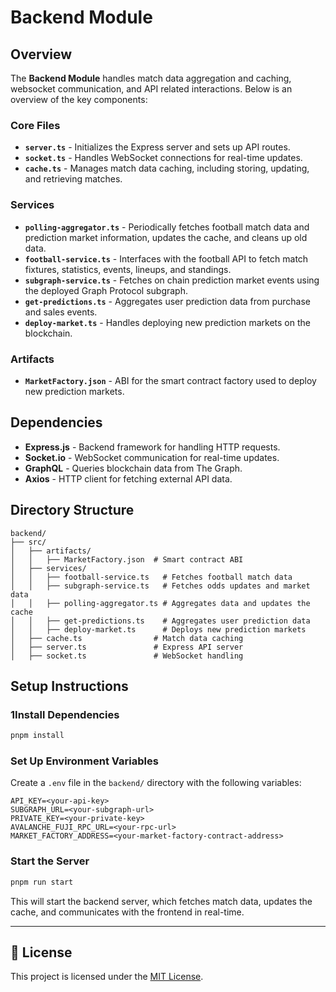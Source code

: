 # Backend Module

## Overview
The **Backend Module** handles match data aggregation and caching, websocket communication, and API related interactions. Below is an overview of the key components:

### Core Files
- **`server.ts`** - Initializes the Express server and sets up API routes.
- **`socket.ts`** - Handles WebSocket connections for real-time updates.
- **`cache.ts`** - Manages match data caching, including storing, updating, and retrieving matches.

### Services
- **`polling-aggregator.ts`** - Periodically fetches football match data and prediction market information, updates the cache, and cleans up old data.
- **`football-service.ts`** - Interfaces with the football API to fetch match fixtures, statistics, events, lineups, and standings.
- **`subgraph-service.ts`** - Fetches on chain prediction market events using the deployed Graph Protocol subgraph.
- **`get-predictions.ts`** - Aggregates user prediction data from purchase and sales events.
- **`deploy-market.ts`** - Handles deploying new prediction markets on the blockchain.

### Artifacts
- **`MarketFactory.json`** - ABI for the smart contract factory used to deploy new prediction markets.

## Dependencies
- **Express.js** - Backend framework for handling HTTP requests.
- **Socket.io** - WebSocket communication for real-time updates.
- **GraphQL** - Queries blockchain data from The Graph.
- **Axios** - HTTP client for fetching external API data.

## Directory Structure
```
backend/
├── src/
│   ├── artifacts/
│   │   ├── MarketFactory.json  # Smart contract ABI
│   ├── services/
│   │   ├── football-service.ts   # Fetches football match data
│   │   ├── subgraph-service.ts   # Fetches odds updates and market data
│   │   ├── polling-aggregator.ts # Aggregates data and updates the cache
│   │   ├── get-predictions.ts    # Aggregates user prediction data
│   │   ├── deploy-market.ts      # Deploys new prediction markets
│   ├── cache.ts                # Match data caching
│   ├── server.ts               # Express API server
│   ├── socket.ts               # WebSocket handling
```

## Setup Instructions

### 1Install Dependencies
```bash
pnpm install
```

### Set Up Environment Variables
Create a `.env` file in the `backend/` directory with the following variables:
```
API_KEY=<your-api-key>
SUBGRAPH_URL=<your-subgraph-url>
PRIVATE_KEY=<your-private-key>
AVALANCHE_FUJI_RPC_URL=<your-rpc-url>
MARKET_FACTORY_ADDRESS=<your-market-factory-contract-address>
```

### Start the Server
```bash
pnpm run start
```

This will start the backend server, which fetches match data, updates the cache, and communicates with the frontend in real-time.

---
## 📄 License
This project is licensed under the [MIT License](LICENSE).

